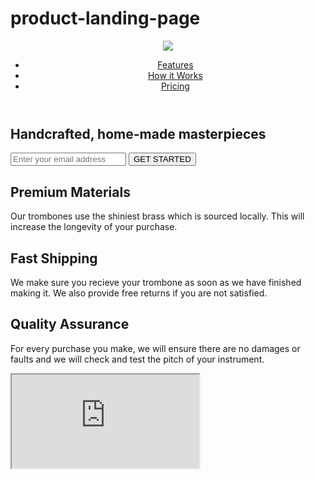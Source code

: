 # product-landing-page
<!DOCTYPE html>
<html lang="en">
  <head>
    <title>Landing Page</title>
    <meta charset="UTF-8"/>
    <meta name="viewport" content="width=device-width, initial-scale=1.0"/>
    <link rel="stylesheet" href="styles.css">
    <link rel="stylesheet" href="https://use.fontawesome.com/releases/v5.8.1/css/all.css">
    </head>
    <header id="header">
      <img id="header-img" src="https://cdn.freecodecamp.org/testable-projects-fcc/images/product-landing-page-logo.png"/>
      <nav id="nav-bar">
        <ul>
        <li><a class="nav-link" href="#features">Features</a></li>
        <li><a class="nav-link" href="#how-it-works">How it Works</a></li>
        <li><a class="nav-link" href="#pricing">Pricing</a></li>
        </ul>
        </nav>
      </header>
<section class="info">
  <h2>Handcrafted, home-made masterpieces</h2>
  <form id="form" method="post" action="https://www.freecodecamp.com/email-submit">
  <input name="email" id="email" type="email" placeholder="Enter your email address"></input>
  <input id="submit" type="submit" value="GET STARTED"/>
  </form>
</section>
<section id="features">
  <div class="icon"><i class="fa fa-3x fa-fire""></i></div>
  <div class="paragraph-1">
<h2>Premium Materials</h2>
<p>Our trombones use the shiniest brass which is sourced locally. This will increase the longevity of your purchase.</p>
  </div>
    <div class="icon"><i class="fa fa-3x fa-truck"></i></div>
  <div class="paragraph-2">
    <h2>Fast Shipping</h2>
<p>We make sure you recieve your trombone as soon as we have finished making it. We also provide free returns if you are not satisfied.</p>
    </div>
      <div class="icon"><i class="fa fa-3x fa-battery-full"></i></div>
    <div class="paragraph-3">
      <h2>
Quality Assurance</h2>
<p>For every purchase you make, we will ensure there are no damages or faults and we will check and test the pitch of your instrument.</p>
      </div>
  </section>
  <section id="how-it-works">
    <iframe
    id="video"
    src="https://www.youtube-nocookie.com/embed/y8Yv4pnO7qc?rel=0&amp;controls=0&amp;showinfo=0">
      </iframe>
    </section>
    <section id="pricing">
      <section>
  </html>
